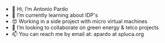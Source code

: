 - 👋 Hi, I’m Antonio Pardo
- 👀 I’m currently learning about IDP's
- 😍 Working in a side project with micro virtual machines
- 💞️ I’m looking to collaborate on green energy & telco projects
- 📫 You can reach me by email at: apardo at spluca.org

<!---
antpard/antpard is a ✨ special ✨ repository because its `README.md` (this file) appears on your GitHub profile.
You can click the Preview link to take a look at your changes.
--->
